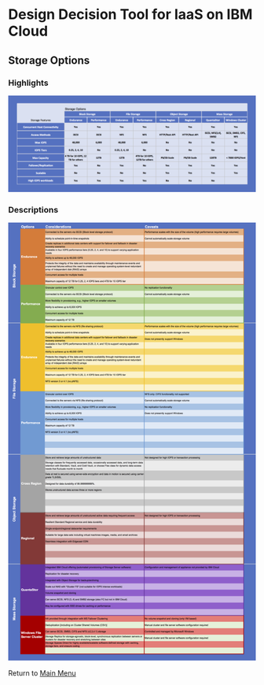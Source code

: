 # Design Decision Tool for IaaS on IBM Cloud

## Storage Options

### Highlights
![Bullet Format](/images/express_tool_storage.png)

### Descriptions
![Descriptive Format](/images/rainbow_tool_storage.png)

Return to [Main Menu](README.md)
